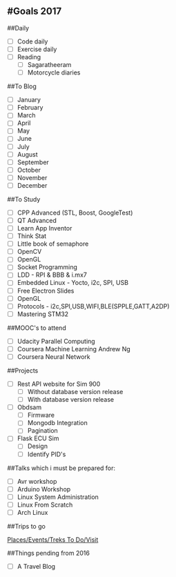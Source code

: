 #Goals 2017
----

##Daily

- [ ] Code daily
- [ ] Exercise daily
- [ ] Reading
	- [ ] Sagaratheeram
	- [ ] Motorcycle diaries
	
##To Blog

- [ ] January
- [ ] February
- [ ] March 
- [ ] April
- [ ] May 
- [ ] June
- [ ] July
- [ ] August
- [ ] September 
- [ ] October
- [ ] November 
- [ ] December

##To Study

- [ ] CPP Advanced  (STL, Boost, GoogleTest)
- [ ] QT Advanced
- [ ] Learn App Inventor
- [ ] Think Stat 
- [ ] Little book of semaphore
- [ ] OpenCV
- [ ] OpenGL
- [ ] Socket Programming
- [ ] LDD - RPI & BBB & i.mx7
- [ ] Embedded Linux - Yocto, i2c, SPI, USB
- [ ] Free Electron Slides
- [ ] OpenGL
- [ ] Protocols - i2c,SPI,USB,WIFI,BLE(SPPLE,GATT,A2DP)
- [ ] Mastering STM32

##MOOC's to attend

- [ ] Udacity Parallel Computing
- [ ] Coursera Machine Learning Andrew Ng
- [ ] Coursera Neural Network

##Projects

- [ ] Rest API website for Sim 900
	- [ ] Without database version release
	- [ ] With database version release
- [ ] Obdsam
	- [ ] Firmware
	- [ ] Mongodb Integration
	- [ ] Pagination
- [ ] Flask ECU Sim
	- [ ] Design
	- [ ] Identify PID's

##Talks which i must be prepared for:

- [ ] Avr workshop
- [ ] Arduino Workshop
- [ ] Linux System Administration
- [ ] Linux From Scratch
- [ ] Arch Linux

##Trips to go

[Places/Events/Treks To Do/Visit](https://github.com/ganeshredcobra/personal-goals/blob/master/Travel/ToVisit.md)

##Things pending from 2016

- [ ] A Travel Blog
